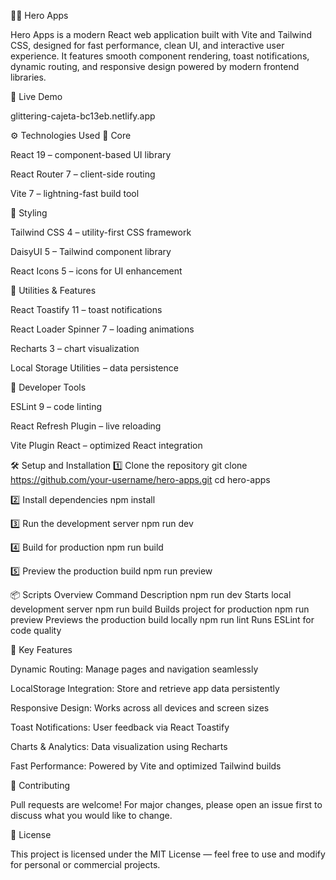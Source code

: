 🦸‍♂️ Hero Apps

Hero Apps is a modern React web application built with Vite and Tailwind CSS, designed for fast performance, clean UI, and interactive user experience.
It features smooth component rendering, toast notifications, dynamic routing, and responsive design powered by modern frontend libraries.



🚀 Live Demo

glittering-cajeta-bc13eb.netlify.app



⚙️ Technologies Used
🧩 Core

React 19 – component-based UI library

React Router 7 – client-side routing

Vite 7 – lightning-fast build tool

🎨 Styling

Tailwind CSS 4 – utility-first CSS framework

DaisyUI 5 – Tailwind component library

React Icons 5 – icons for UI enhancement

🔧 Utilities & Features

React Toastify 11 – toast notifications

React Loader Spinner 7 – loading animations

Recharts 3 – chart visualization

Local Storage Utilities – data persistence

🧠 Developer Tools

ESLint 9 – code linting

React Refresh Plugin – live reloading

Vite Plugin React – optimized React integration



🛠️ Setup and Installation
1️⃣ Clone the repository
git clone https://github.com/your-username/hero-apps.git
cd hero-apps

2️⃣ Install dependencies
npm install

3️⃣ Run the development server
npm run dev

4️⃣ Build for production
npm run build

5️⃣ Preview the production build
npm run preview



📦 Scripts Overview
Command Description
npm run dev Starts local development server
npm run build Builds project for production
npm run preview Previews the production build locally
npm run lint Runs ESLint for code quality



🌟 Key Features

Dynamic Routing: Manage pages and navigation seamlessly

LocalStorage Integration: Store and retrieve app data persistently

Responsive Design: Works across all devices and screen sizes

Toast Notifications: User feedback via React Toastify

Charts & Analytics: Data visualization using Recharts

Fast Performance: Powered by Vite and optimized Tailwind builds



🤝 Contributing

Pull requests are welcome!
For major changes, please open an issue first to discuss what you would like to change.


🪪 License

This project is licensed under the MIT License — feel free to use and modify for personal or commercial projects.
